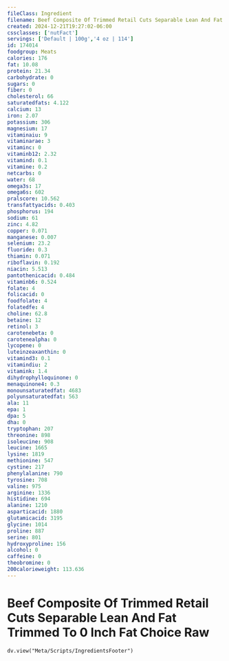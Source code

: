 ```yaml
---
fileClass: Ingredient
filename: Beef Composite Of Trimmed Retail Cuts Separable Lean And Fat Trimmed To 0 Inch Fat Choice Raw
created: 2024-12-21T19:27:02-06:00
cssclasses: ['nutFact']
servings: ['Default | 100g','4 oz | 114']
id: 174014
foodgroup: Meats
calories: 176
fat: 10.08
protein: 21.34
carbohydrate: 0
sugars: 0
fiber: 0
cholesterol: 66
saturatedfats: 4.122
calcium: 13
iron: 2.07
potassium: 306
magnesium: 17
vitaminaiu: 9
vitaminarae: 3
vitaminc: 0
vitaminb12: 2.32
vitamind: 0.1
vitamine: 0.2
netcarbs: 0
water: 68
omega3s: 17
omega6s: 602
pralscore: 10.562
transfattyacids: 0.403
phosphorus: 194
sodium: 61
zinc: 4.82
copper: 0.071
manganese: 0.007
selenium: 23.2
fluoride: 0.3
thiamin: 0.071
riboflavin: 0.192
niacin: 5.513
pantothenicacid: 0.484
vitaminb6: 0.524
folate: 4
folicacid: 0
foodfolate: 4
folatedfe: 4
choline: 62.8
betaine: 12
retinol: 3
carotenebeta: 0
carotenealpha: 0
lycopene: 0
luteinzeaxanthin: 0
vitamind3: 0.1
vitamindiu: 2
vitamink: 1.4
dihydrophylloquinone: 0
menaquinone4: 0.3
monounsaturatedfat: 4683
polyunsaturatedfat: 563
ala: 11
epa: 1
dpa: 5
dha: 0
tryptophan: 207
threonine: 898
isoleucine: 908
leucine: 1665
lysine: 1819
methionine: 547
cystine: 217
phenylalanine: 790
tyrosine: 708
valine: 975
arginine: 1336
histidine: 694
alanine: 1210
asparticacid: 1880
glutamicacid: 3195
glycine: 1014
proline: 887
serine: 801
hydroxyproline: 156
alcohol: 0
caffeine: 0
theobromine: 0
200calorieweight: 113.636
---
```


# Beef Composite Of Trimmed Retail Cuts Separable Lean And Fat Trimmed To 0 Inch Fat Choice Raw

```dataviewjs
dv.view("Meta/Scripts/IngredientsFooter")
```